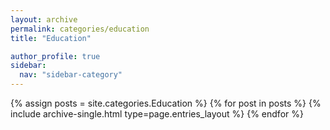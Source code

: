 ```yaml
---
layout: archive
permalink: categories/education
title: "Education"

author_profile: true
sidebar:
  nav: "sidebar-category"
---
```


{% assign posts = site.categories.Education %}
{% for post in posts %} {% include archive-single.html type=page.entries_layout %} {% endfor %}